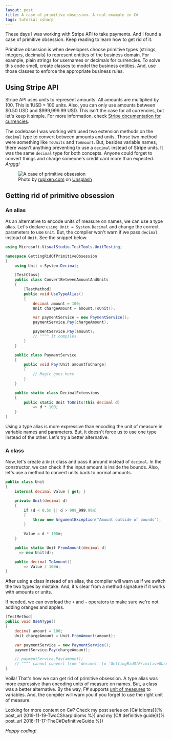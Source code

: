 ```yaml
---
layout: post
title: A case of primitive obsession. A real example in C#
tags: tutorial csharp
---
```


These days I was working with Stripe API to take payments. And I found a case of primitive obsession. Keep reading to learn how to get rid of it.

Primitive obsession is when developers choose primitive types (strings, integers, decimals) to represent entities of the business domain. For example, plain strings for usernames or decimals for currencies. To solve this code smell, create classes to model the business entities. And, use those classes to enforce the appropriate business rules.

## Using Stripe API

Stripe API uses units to represent amounts. All amounts are multiplied by 100. This is 1USD = 100 units. Also, you can only use amounts between $0.50 USD and $999,999.99 USD. This isn't the case for all currencies, but let's keep it simple. For more information, check [Stripe documentation for currencies](https://stripe.com/docs/currencies#zero-decimal).

The codebase I was working with used two extension methods on the `decimal` type to convert between amounts and units. Those two method were something like `ToUnits` and `ToAmount`. But, besides variable names, there wasn't anything preventing to use a `decimal` instead of Stripe units. It was the same `decimal` type for both concepts. Anyone could forget to convert things and charge someone's credit card more than expected. _Arggg!_

<figure>
<img src="https://images.unsplash.com/photo-1563013544-824ae1b704d3?ixlib=rb-1.2.1&q=80&fm=jpg&crop=entropy&cs=tinysrgb&w=800&h=400&fit=crop" alt="A case of primitive obsession" />

<figcaption><span>Photo by <a href="https://unsplash.com/@rupixen?utm_source=unsplash&amp;utm_medium=referral&amp;utm_content=creditCopyText">rupixen.com</a> on <a href="https://unsplash.com/?utm_source=unsplash&amp;utm_medium=referral&amp;utm_content=creditCopyText">Unsplash</a></span></figcaption>
</figure>

## Getting rid of primitive obsession

### An alias

As an alternative to encode units of measure on names, we can use a type alias. Let's declare `using Unit = System.Decimal` and change the correct parameters to use `Unit`. But, the compiler won't warn if we pass `decimal` instead of `Unit`. See the snippet below.

```csharp
using Microsoft.VisualStudio.TestTools.UnitTesting;

namespace GettingRidOfPrimitiveObsession
{
    using Unit = System.Decimal;

    [TestClass]
    public class ConvertBetweenAmountAndUnits
    {
        [TestMethod]
        public void UseTypeAlias()
        {
            decimal amount = 100;
            Unit chargeAmount = amount.ToUnit();

            var paymentService = new PaymentService();
            paymentService.Pay(chargeAmount);

            paymentService.Pay(amount);
            // ^^^^ It compiles
        }
    }

    public class PaymentService
    {
        public void Pay(Unit amountToCharge)
        {
            // Magic goes here
        }
    }

    public static class DecimalExtensions
    {
        public static Unit ToUnits(this decimal d)
            => d * 100;
    }
}
```

Using a type alias is more expressive than encoding the unit of measure in variable names and parameters. But, it doesn't force us to use one type instead of the other. Let's try a better alternative.

### A class

Now, let's create a `Unit` class and pass it around instead of `decimal`. In the constructor, we can check if the input amount is inside the bounds. Also, let's use a method to convert units back to normal amounts.

```csharp
public class Unit
{
    internal decimal Value { get; }

    private Unit(decimal d)
    {
        if (d < 0.5m || d > 999_999.99m)
        {
            throw new ArgumentException("Amount outside of bounds");
        }

        Value = d * 100m;
    }

    public static Unit FromAmount(decimal d)
      => new Unit(d);

    public decimal ToAmount()
        => Value / 100m;
}
```

After using a class instead of an alias, the compiler will warn us if we switch the two types by mistake. And, it's clear from a method signature if it works with amounts or units.

If needed, we can overload the `+` and `-` operators to make sure we're not adding oranges and apples.

```csharp
[TestMethod]
public void UseAType()
{
    decimal amount = 100;
    Unit chargeAmount = Unit.FromAmount(amount);

    var paymentService = new PaymentService();
    paymentService.Pay(chargeAmount);

    // paymentService.Pay(amount);
    // ^^^^ cannot convert from 'decimal' to 'GettingRidOfPrimitiveObsession.Unit'
}
```

Voilà! That's how we can get rid of primitive obsession. A type alias was more expressive than encoding units of measure on names. But, a class was a better alternative. By the way, F# supports [unit of measures](https://docs.microsoft.com/en-us/dotnet/fsharp/language-reference/units-of-measure) to variables. And, the compiler will warn you if you forget to use the right unit of measure.

Looking for more content on C#? Check my post series on [C# idioms]({% post_url 2019-11-19-TwoCSharpIdioms %}) and my [C# definitive guide]({% post_url 2018-11-17-TheC#DefinitiveGuide %})

_Happy coding!_
